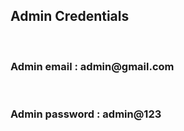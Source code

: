 <h2>Admin Credentials</h2></br>

<h3>Admin email : admin@gmail.com</h3></br>
<h3>Admin password : admin@123</h3>
